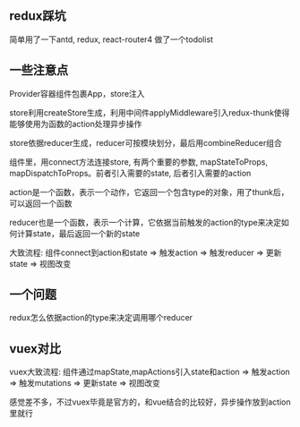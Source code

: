 ## redux踩坑

简单用了一下antd, redux, react-router4 做了一个todolist

## 一些注意点

Provider容器组件包裹App，store注入

store利用createStore生成，利用中间件applyMiddleware引入redux-thunk使得能够使用为函数的action处理异步操作

store依据reducer生成，reducer可按模块划分，最后用combineReducer组合

组件里，用connect方法连接store, 有两个重要的参数, mapStateToProps, mapDispatchToProps。前者引入需要的state, 后者引入需要的action

action是一个函数，表示一个动作，它返回一个包含type的对象，用了thunk后，可以返回一个函数

reducer也是一个函数，表示一个计算，它依据当前触发的action的type来决定如何计算state，最后返回一个新的state

大致流程: 组件connect到action和state => 触发action => 触发reducer => 更新state => 视图改变

## 一个问题

redux怎么依据action的type来决定调用哪个reducer

## vuex对比

vuex大致流程: 组件通过mapState,mapActions引入state和action => 触发action => 触发mutations => 更新state => 视图改变

感觉差不多，不过vuex毕竟是官方的，和vue结合的比较好，异步操作放到action里就行
